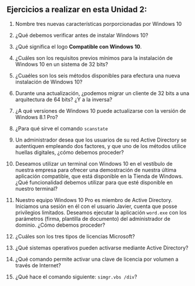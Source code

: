 ## Ejercicios a realizar en esta Unidad 2:


1. Nombre tres nuevas características porporcionadas por Windows 10

2. ¿Qué debemos verificar antes de instalar Windows 10?
3. ¿Qué significa el logo **Compatible con Windows 10**.
4. ¿Cuáles son los requisitos previos mínimos para la instalación de Windows 10 en un sistema de 32 bits?
5. ¿Cuaéles son los seis métodos disponibles para efectura una nueva instalación de Windows 10?
6. Durante una actualización, ¿podemos migrar un cliente de 32 bits a una arquitectura de 64 bits? ¿Y a la inversa?
7. ¿A qué versiones de Windows 10 puede actualizarse con la versión de Windows 8.1 Pro?
8. ¿Para qué sirve el comando ```scanstate```
9. Un administrador desea que los usuarios de su red Active Directory se autentiquen empleando dos factores, y que uno de los métodos utilice huellas digitales, ¿cómo debemos proceder?
10. Deseamos utilizar un terminal con Windows 10 en el vestíbulo de nuestra empresa para ofrecer una demostración de nuestra última aplicación compatible, que está disponible en la Tienda de Windows. ¿Qué funcionalidad debemos utilizar para que esté disponible en nuestro terminal?
11. Nuestro equipo Windows 10 Pro es miembro de Active Directory. Iniciamos una sesión en él con el usuario Javier, cuenta que posse privilegios limitados. Deseamos ejecutar la aplicación ```word.exe``` con los parámetros (firma, plantilla de documento) del administrador de dominio. ¿Cómo debemos proceder?
12. ¿Cuáles son los tres tipos de licencias Microsoft?
13. ¿Qué sistemas operativos pueden activarse mediante Active Directory?
14. ¿Qué comando permite activar una clave de licencia por volumen a través de Internet?
15. ¿Qué hace el comando siguiente: ```simgr.vbs /div```?
